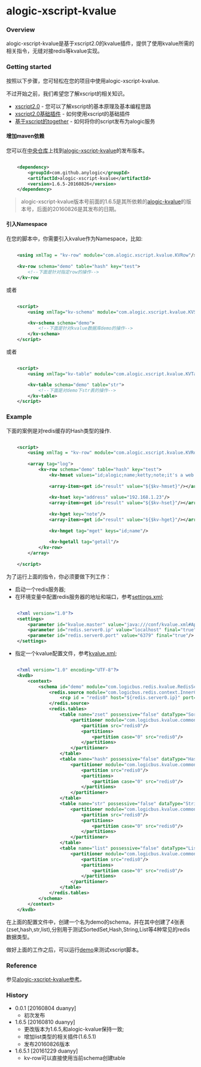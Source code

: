 alogic-xscript-kvalue
=====================

### Overview

alogic-xscript-kvalue是基于xscript2.0的kvalue插件，提供了使用kvalue所需的相关指令，无缝对接redis等kvalue实现。

### Getting started

按照以下步骤，您可轻松在您的项目中使用alogic-xscript-kvalue.

不过开始之前，我们希望您了解xscript的相关知识。

- [xscript2.0](https://github.com/yyduan/alogic/blob/master/alogic-doc/alogic-common/xscript2.md) - 您可以了解xscript的基本原理及基本编程思路
- [xscript2.0基础插件](https://github.com/yyduan/alogic/blob/master/alogic-doc/alogic-common/xscript2-plugins.md) - 如何使用xscript的基础插件
- [基于xscript的together](https://github.com/yyduan/alogic/blob/master/alogic-doc/alogic-common/xscript2-together.md) - 如何将你的script发布为alogic服务

#### 增加maven依赖

您可以在[中央仓库](http://mvnrepository.com/)上找到[alogic-xscript-kvalue](http://mvnrepository.com/search?q=com.github.anylogic%3Aalogic-xscript-kvalue)的发布版本。

```xml

    <dependency>
        <groupId>com.github.anylogic</groupId>
        <artifactId>alogic-xscript-kvalue</artifactId>
        <version>1.6.5-20160826</version>
    </dependency>   	

```

> alogic-xscript-kvalue版本号前面的1.6.5是其所依赖的[alogic-kvalue](https://github.com/anylogic/alogic/tree/master/alogic-kvalue)的版本号，后面的20160826是其发布的日期。

#### 引入Namespace

在您的脚本中，你需要引入kvalue作为Namespace，比如:

```xml
	
	<using xmlTag = "kv-row" module="com.alogic.xscript.kvalue.KVRow"/>
	
	<kv-row schema="demo" table="hash" key="test">
		<!--下面是针对指定row的操作-->
	</kv-row

```
或者

```xml

	<script>
        <using xmlTag="kv-schema" module="com.alogic.xscript.kvalue.KVSchema"/>

        <kv-schema schema="demo">
            <!--下面是针对kvalue数据库demo的操作-->
        </kv-schema>
    </script>

```
或者
```xml

	<script>
        <using xmlTag="kv-table" module="com.alogic.xscript.kvalue.KVTable"/>

        <kv-table schema="demo" table="str">
            <!--下面是对demo下str表的操作-->
        </kv-table>
    </script>

```


### Example

下面的案例是对redis缓存的Hash类型的操作.

```xml

	<script>
		<using xmlTag = "kv-row" module="com.alogic.xscript.kvalue.KVRow"/>
		
		<array tag="log">
			<kv-row schema="demo" table="hash" key="test">
				<kv-hmset values="id;alogic;name;ketty;note;it's a web server"/>
				
				<array-item><get id="result" value="${$kv-hmset}"/></array-item>
				
				<kv-hset key="address" value="192.168.1.23"/>
				<array-item><get id="result" value="${$kv-hset}"/></array-item>
				
				<kv-hget key="note"/>
				<array-item><get id="result" value="${$kv-hget}"/></array-item>
				
				<kv-hmget tag="mget" keys="id;name"/>
				
				<kv-hgetall tag="getall"/>
			</kv-row>
		</array>
		
	</script>	

```

为了运行上面的指令，你必须要做下列工作：
* 启动一个redis服务器;
* 在环境变量中配置redis服务器的地址和端口，参考[settings.xml](src/test/resources/conf/settings.xml);
```xml

	<?xml version="1.0"?>
	<settings>
		<parameter id="kvalue.master" value="java:///conf/kvalue.xml#App" />
		<parameter id="redis.server0.ip" value="localhost" final="true"/>
		<parameter id="redis.server0.port" value="6379" final="true"/>
	</settings>	

```

* 指定一个kvalue配置文件，参考[kvalue.xml](src/test/resources/conf/kvalue.xml);
```xml

	<?xml version="1.0" encoding="UTF-8"?>
	<kvdb>
		<context>
			<schema id="demo" module="com.logicbus.redis.kvalue.RedisSchema">
				<redis.source module="com.logicbus.redis.context.InnerContext">
					<rcp id = "redis0" host="${redis.server0.ip}" port="${redis.server0.port}" defaultDB="0" maxIdle="20" maxActive="100"/>
				</redis.source>
				<redis.tables>
					<table name="zset" possessive="false" dataType="SortedSet">
						<partitioner module="com.logicbus.kvalue.common.SimpleHash" nodesCnt="1">
							<partition src="redis0"/>
							<partitions>
								<partition case="0" src="redis0"/>
							</partitions>
						</partitioner>									 
					</table>	
					<table name="hash" possessive="false" dataType="Hash">
						<partitioner module="com.logicbus.kvalue.common.SimpleHash" nodesCnt="1">
							<partition src="redis0"/>
							<partitions>
								<partition case="0" src="redis0"/>
							</partitions>
						</partitioner>									 
					</table>	
					<table name="str" possessive="false" dataType="String">
						<partitioner module="com.logicbus.kvalue.common.SimpleHash" nodesCnt="1">
							<partition src="redis0"/>
							<partitions>
								<partition case="0" src="redis0"/>
							</partitions>
						</partitioner>									 
					</table>
					<table name="list" possessive="false" dataType="List">
						<partitioner module="com.logicbus.kvalue.common.SimpleHash" nodesCnt="1">
							<partition src="redis0"/>
							<partitions>
								<partition case="0" src="redis0"/>
							</partitions>
						</partitioner>									 
					</table>										
				</redis.tables>
			</schema>
		</context>
	</kvdb>

```
在上面的配置文件中，创建一个名为demo的schema，并在其中创建了4张表(zset,hash,str,list),分别用于测试SortedSet,Hash,String,List等4种常见的redis数据类型。

做好上面的工作之后，可以运行[demo](src/test/java/Demo.java)来测试xscript脚本。

### Reference

参见[alogic-xscript-kvalue参考](src/docs/reference.md)。

### History

- 0.0.1 [20160804 duanyy]
	+ 初次发布
- 1.6.5 [20160810 duanyy]
	+ 更改版本为1.6.5,和alogic-kvalue保持一致;
	+ 增加list类型的相关插件(1.6.5.1)
	+ 发布20160826版本
- 1.6.5.1 [20161229 duanyy]
	+ kv-row可以直接使用当前schema创建table
	

